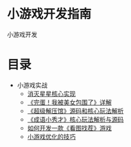 # 小游戏开发指南
小游戏开发
# 目录
- 小游戏实战
  - [消灭星星核心实现](/实战案例/消灭星星实现指南/消灭星星实现指南.md)
  - [《完蛋！我被美女包围了》详解](/实战案例/《完蛋！我被美女包围了！》开发详解/《完蛋！我被美女包围了！》开发详解.md)
  - [《超级解压馆》源码和核心玩法解析](/实战案例/超级解压馆源码和核心玩法解析/超级解压馆玩法复刻.md)
  - [《成语小秀才》核心玩法解析与源码](/实战案例/《成语小秀才》核心玩法解析与源码/《成语小秀才》核心玩法解析与源码.md)
  - [如何开发一款《看图找茬》游戏](/实战案例/如何开发一款《看图找茬》游戏/如何开发一款《看图找茬》游戏.md)
  - [小游戏优化的技巧](/实战案例/小游戏优化的一些思路/小游戏优化的一些思路.md)
